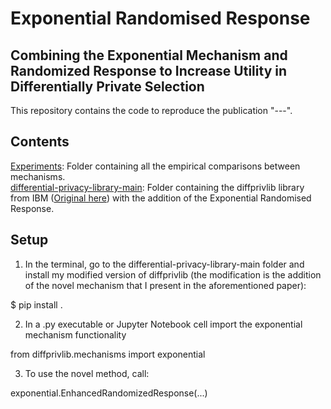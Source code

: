 # Exponential Randomised Response 
## Combining the Exponential Mechanism and Randomized Response to Increase Utility in Differentially Private Selection

This repository contains the code to reproduce the publication "---".

## Contents

[Experiments](https://github.com/gonzalo-munillag/Exponential_Randomised_Response/tree/main/Experiments): Folder containing all the empirical comparisons between mechanisms.  
[differential-privacy-library-main](https://github.com/gonzalo-munillag/Exponential_Randomised_Response/tree/main/differential-privacy-library-main): Folder containing the diffprivlib library from IBM ([Original here](https://github.com/IBM/differential-privacy-library)) with the addition of the Exponential Randomised Response. 

## Setup

1) In the terminal, go to the differential-privacy-library-main folder and install my modified version of diffprivlib (the modification is the addition of the novel mechanism that I present in the aforementioned paper):

$ pip install .

2) In a .py executable or Jupyter Notebook cell import the exponential mechanism functionality

from diffprivlib.mechanisms import exponential

3) To use the novel method, call:

 exponential.EnhancedRandomizedResponse(...)
